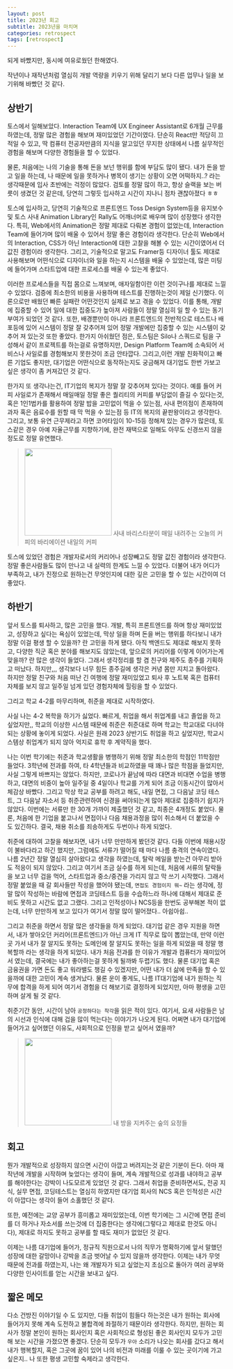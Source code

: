 ```yaml
---
layout: post
title: 2023년 회고
subtitle: 2023년을 마치며
categories: retrospect
tags: [retrospect]
---
```


되게 바빴지만, 동시에 여유로웠던 한해였다.

작년이나 재작년처럼 열심히 개발 역량을 키우기 위해 달리기 보다 다른 업무나 일을 보기위해 바빴던 것 같다.

## 상반기

토스에서 일해보았다. Interaction Team에 UX Engineer Assistant로 6개월 근무를 하였는데, 정말 많은 경험을 해보며 재미있었던 기간이였다. 단순히 React만 적당히 끄적일 수 있고, 딱 컴퓨터 전공자만큼의 지식을 알고있던 무지한 상태에서 나름 실무적인 경험을 해보며 다양한 경험들을 할 수 있었다.

물론, 처음에는 나의 기술을 통해 돈을 보넌 행위를 함에 부담도 많이 됐다. 내가 돈을 받고 일을 하는데, 나 때문에 일을 못하거나 병목이 생기는 상황이 오면 어떡하지..? 라는 생각때문에 입사 초반에는 걱정이 많았다. 검토를 정말 많이 하고, 항상 슬랙을 보는 버릇이 생겼던 것 같은데, 당연히 그렇듯 입사하고 시간이 지나니 점차 괜찮아졌다 ㅎㅎ

토스에 입사하고, 당연히 기술적으로 프론트엔드 Toss Design System등을 유지보수 및 토스 사내 Animation Library인 Rally도 어깨너머로 배우며 많이 성장했다 생각한다. 특히, Web에서의 Animation은 정말 제대로 다뤄본 경험이 없었는데, Interaction Team에 들어가며 많이 배울 수 있어서 정말 좋은 경험이라 생각한다. 단순히 Web에서의 Interaction, CSS가 아닌 Interaction에 대한 고찰을 해볼 수 있는 시간이였어서 더 값진 경험이라 생각한다. 그리고, 기술적으로 말고도 Framer등 디자이너 툴도 제대로 사용해보며 어떤식으로 디자이너와 일을 하는지 시스템을 배울 수 있었는데, 많은 미팅에 들어가며 스타트업에 대한 프로세스를 배울 수 있는게 좋았다.

이러한 프로세스들을 직접 몸으로 느껴보며, 애자일함이란 이런 것이구나를 제대로 느낄 수 있었다. 검증에 최소한의 비용을 사용하며 테스트를 진행하는것이 제일 신기했다. 이론으로만 배웠던 빠른 실패란 어떤것인지 실제로 보고 겪을 수 있었다. 이를 통해, 개발에 집중할 수 있어 일에 대한 집중도가 높아져 사람들이 정말 열심히 일 할 수 있는 동기부여가 되었던 것 같다. 또한, 배경뿐만이 아니라 프론트엔드의 전반적으로 테스트나 배포등에 있어 시스템이 정말 잘 갖추어져 있어 정말 개발에만 집중할 수 있는 시스템이 갖추어 져 있는것 또한 좋았다. 한가지 아쉬웠던 점은, 토스팀은 Silo나 스쿼드로 팀을 구성해서 같이 프로젝트를 하는걸로 유명하지만, Design Platform Team에 소속되어 서비스나 사일로를 경험해보지 못한것이 조금 안타깝다.
그리고,이런 개발 친화적이고 빠른 기업도 좋지만, 대기업은 어떤식으로 동작하는지도 궁금해져 대기업도 한번 가보고 싶은 생각이 좀 커져갔던 것 같다.

한가지 또 생각나는건, IT기업의 복지가 정말 잘 갖추어져 있다는 것이다. 예를 들어 커피 사일로가 존재해서 매일매일 정말 좋은 퀄리티의 커피를 부담없이 즐길 수 있다는것, 혹은 1인1법카를 활용하여 정말 밥을 고민없이 먹을 수 있는점, 사내 편의점이 존재하여 과자 혹은 음료수를 원할 때 막 먹을 수 있는점 등 IT의 복지의 끝판왕이라고 생각한다. 그리고, 보통 유연 근무제라고 하면 코어타임이 10-15등 정해져 있는 경우가 많은데, 토스같은 경우 아예 자율근무를 지향하기에, 완전 재택으로 일해도 아무도 신경쓰지 않을정도로 정말 유연했다.

> <img src="https://github.com/071yoon/071yoon.github.io/assets/66371206/7e61e1bb-bcf2-4238-94e0-93faff2da768" width="200"/>
> 사내 바리스타분이 매일 내려주는 오늘의 커피의 바리에이션 내일의 커피

토스에 있었던 경험은 개발자로서의 커리어나 성장빼고도 정말 값진 경험이라 생각한다. 정말 좋은사람들도 많이 만나고 내 실력의 한계도 느낄 수 있었다. 더불어 내가 어디가 부족하고, 내가 진정으로 원하는건 무엇인지에 대한 깊은 고민을 할 수 있는 시간이여 더 좋았다.

## 하반기

앞서 토스를 퇴사하고, 많은 고민을 했다. 개발, 특히 프론트엔드를 하며 항상 재미있었고, 성장하고 싶다는 욕심이 있었는데, 막상 일을 하며 돈을 버는 행위를 하다보니 내가 정말 이걸 평생 할 수 있을까? 란 고민을 하게 됐다. 아직 백엔드도 제대로 해보지 못하고, 다양한 직군 혹은 분야를 해보지도 않았는데, 앞으로의 커리어를 이렇게 이어가는게 맞을까? 란 많은 생각이 들었다. 그래서 생각정리를 할 겸 친구와 제주도 종주를 기획하고 떠났다.
하지만,,, 생각보다 너무 힘든 종주길에 생각은 커녕 몸만 지치고 돌아왔다. 하지만 정말 친구와 처음 떠난 긴 여행에 정말 재미있었고 퇴사 후 노트북 혹은 컴퓨터 자체를 보지 않고 일주일 넘게 있던 경험자체에 힐링을 할 수 있었다.

그리고 학교 4-2를 마무리하며, 취준을 제대로 시작하였다.

사실 나는 4-2 복학을 하기가 싫었다. 빠르게, 취업을 해서 취업계를 내고 졸업을 하고 싶었지만,, 학교의 이상한 시스템 때문에 취준은 취준대로 하며 학교는 학교대로 다녀야되는 상황에 놓이게 되었다. 사실은 원래 2023 상반기도 취업을 하고 싶었지만, 학교시스템상 취업계가 되지 않아 억지로 휴학 후 계약직을 했다.

나는 이번 학기에는 취준과 학교생활을 병행하기 위해 정말 최소한의 학점인 11학점만 들었다. 3학년에 전과를 하여, 타 4학년들과 비교하였을 때 꽤나 많은 학점을 들었지만, 사실 그렇게 바쁘지는 않았다. 하지만, 코로나가 끝남에 따라 대면과 비대면 수업을 병행하고, 대면의 비중이 높아 일주일 중 4일이나 학교를 가게 되어 조금 이동시간이 많아서 체감상 바빴다. 그리고 막상 학교 공부를 하려고 해도, 내일 면접, 그 다음날 코딩 테스트, 그 다음날 자소서 등 취준관련하여 신경을 써야되는게 많아 제대로 집중하기 쉽지가 않았다. 이번에는 서류만 한 30개 가까이 제출했던 것 같고, 최종은 4개정도 붙었다. 물론, 처음에 한 기업을 붙고나서 면접이나 다음 채용과정을 많이 취소해서 더 붙었을 수 도 있긴하다. 결국, 채용 취소를 죄송하게도 두번이나 하게 되었다.

취준에 대하여 고찰을 해보자면, 내가 너무 만만하게 봤던것 같다. 다들 이번에 채용시장이 불바다라고 하긴 했지만, 그럼에도 서류가 떨어질 때 마다 나름 충격의 연속이였다. 나름 2년간 정말 열심히 살아왔다고 생각을 하였는데, 탈락 메일을 받는건 아무리 받아도 적응이 되지 않았다. 그리고 여기서 조금 실수를 하게 되는데, 처음에 서류의 탈락들을 보고 너무 겁을 먹어, 스타트업과 중소/중견을 가리지 않고 막 쓰기 시작했다. 그래서 정말 붙었을 때 갈 회사들만 작성을 했어야 됐는데, `면접도 경험이지 뭐~` 라는 생각에, 정말 많이 작성하는 바람에 면접과 코딩테스트 등을 수습하느라 하나에 대해서 제대로 준비도 못하고 시간도 없고 그랬다. 그리고 인적성이나 NCS등을 한번도 공부해본 적이 없는데, 너무 만만하게 보고 있다가 여기서 정말 많이 떨어졌다.. 아쉽아쉽..

그리고 취준을 하면서 정말 많은 생각들을 하게 되었다. 대기업 같은 경우 지원을 하면서, 내가 쌓아오던 커리어(프론트엔드)가 아닌 크게 IT 직무로 많이 뽑았는데, 만약 이런곳 가서 내가 잘 알지도 못하는 도메인에 잘 알지도 못하는 일을 하게 되었을 때 정말 행복할까 라는 생각을 하게 되었다. 내가 처음 전과를 한 이유가 개발과 컴퓨터가 재미있어서 였는데, 결국에는 내가 좋아하는걸 못하게 될까봐 두렵기도 했다. 물론 대기업 혹은 금융권을 가면 돈도 좋고 워라밸도 챙길 수 있겠지만, 어떤 내가 더 삶에 만족을 할 수 있을까에 대한 고민이 계속 생겨났다.
물론 운이 좋게도, 나름 IT대기업에 내가 원하는 직무에 합격을 하게 되어 여기서 경험을 더 해보기로 결정하게 되었지만, 아마 평생을 고민하며 살게 될 것 같다.

취준기간 동안, 시간이 남아 `공정하다는 착각`을 읽은 적이 있다. 여기서, 요새 사람들은 남의 시선과 인식에 대해 겁을 많이 먹는다는 이야기가 나오게 된다. 어쩌면 내가 대기업에 들어가고 싶어했던 이유도, 사회적으로 인정을 받고 싶어서 였을까?

> <img src="https://github.com/071yoon/071yoon.github.io/assets/66371206/64c81581-5f0c-42c5-8c71-612d613145a3" width="200"/>
> 내 방을 지켜주는 숲의 요정들

## 회고

뭔가 개발적으로 성장하지 않으면 시간이 아깝고 버려지는것 같은 기분이 든다. 아마 재작년에 개발을 시작하며 늦었다는 생각이 들며, 계속 개발적으로 성과를 내야하고 공부를 해야한다는 강박이 나도모르게 있었던 것 같다. 그래서 취업을 준비하면서도, 전공 지식, 실무 면접, 코딩테스트는 열심히 하였지만 대기업 회사의 NCS 혹은 인적성은 시간이 아깝다는 생각이 들어 소홀했던 것 같다.

또한, 예전에는 교양 공부가 흥미롭고 재미있었는데, 이번 학기에는 그 시간에 면접 준비를 더 하거나 자소서를 쓰는것에 더 집중한다는 생각에(그렇다고 제대로 한것도 아니다), 제대로 하지도 못하고 공부를 할 때도 재미가 없었던 것 같다.

이제는 나름 대기업에 들어가, 정규직 직원으로서 나의 직무가 명확하기에 앞서 말했던 성장에 대한 갈망이나 강박을 조금 벗어날 수 있지 않을까 생각한다. 이제는 내가 무엇 때문에 전과를 하였는지, 나는 왜 개발자가 되고 싶었는지 초심으로 돌아가 여러 공부와 다양한 인사이트를 얻는 시간을 보내고 싶다.

## 짧온 메모

다소 건방진 이야기일 수 도 있지만, 다들 취업이 힘들다 하는것은 내가 원하는 회사에 들어가지 못해 계속 도전하고 불합격에 좌절하기 때문이라 생각한다. 하지만, 원하는 회사가 정말 본인이 원하는 회사인지 혹은 사회적으로 형성된 좋은 회사인지 모두가 고민해 보는 시간을 가졌으면 좋겠다. 단순히 모두가 `우아` 소리가 나오는 회사를 갔다고 해서 내가 행복할지, 혹은 그곳에 꿈이 있어 나의 비전과 미래를 이룰 수 있는 곳이기에 가고 싶은지.. 나 또한 평생 고민할 숙제라고 생각한다.
